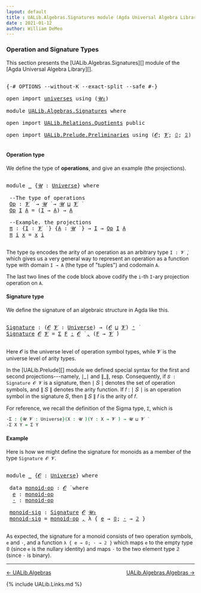 ```yaml
---
layout: default
title : UALib.Algebras.Signatures module (Agda Universal Algebra Library)
date : 2021-01-12
author: William DeMeo
---
```


### <a id="operation-and-signature-types">Operation and Signature Types</a>

This section presents the [UALib.Algebras.Signatures][] module of the [Agda Universal Algebra Library][].

<pre class="Agda">

<a id="338" class="Symbol">{-#</a> <a id="342" class="Keyword">OPTIONS</a> <a id="350" class="Pragma">--without-K</a> <a id="362" class="Pragma">--exact-split</a> <a id="376" class="Pragma">--safe</a> <a id="383" class="Symbol">#-}</a>

<a id="388" class="Keyword">open</a> <a id="393" class="Keyword">import</a> <a id="400" href="universes.html" class="Module">universes</a> <a id="410" class="Keyword">using</a> <a id="416" class="Symbol">(</a><a id="417" href="universes.html#504" class="Primitive">𝓤₀</a><a id="419" class="Symbol">)</a>

<a id="422" class="Keyword">module</a> <a id="429" href="UALib.Algebras.Signatures.html" class="Module">UALib.Algebras.Signatures</a> <a id="455" class="Keyword">where</a>

<a id="462" class="Keyword">open</a> <a id="467" class="Keyword">import</a> <a id="474" href="UALib.Relations.Quotients.html" class="Module">UALib.Relations.Quotients</a> <a id="500" class="Keyword">public</a>

<a id="508" class="Keyword">open</a> <a id="513" class="Keyword">import</a> <a id="520" href="UALib.Prelude.Preliminaries.html" class="Module">UALib.Prelude.Preliminaries</a> <a id="548" class="Keyword">using</a> <a id="554" class="Symbol">(</a><a id="555" href="universes.html#613" class="Generalizable">𝓞</a><a id="556" class="Symbol">;</a> <a id="558" href="universes.html#617" class="Generalizable">𝓥</a><a id="559" class="Symbol">;</a> <a id="561" href="MGS-MLTT.html#712" class="Function">𝟘</a><a id="562" class="Symbol">;</a> <a id="564" href="MGS-MLTT.html#2482" class="Function">𝟚</a><a id="565" class="Symbol">)</a> <a id="567" class="Keyword">public</a>

</pre>



#### <a id="operation-type">Operation type</a>

We define the type of **operations**, and give an example (the projections).

<pre class="Agda">

<a id="729" class="Keyword">module</a> <a id="736" href="UALib.Algebras.Signatures.html#736" class="Module">_</a> <a id="738" class="Symbol">{</a><a id="739" href="UALib.Algebras.Signatures.html#739" class="Bound">𝓤</a> <a id="741" class="Symbol">:</a> <a id="743" href="universes.html#551" class="Postulate">Universe</a><a id="751" class="Symbol">}</a> <a id="753" class="Keyword">where</a>

 <a id="761" class="Comment">--The type of operations</a>
 <a id="787" href="UALib.Algebras.Signatures.html#787" class="Function">Op</a> <a id="790" class="Symbol">:</a> <a id="792" href="universes.html#617" class="Generalizable">𝓥</a> <a id="794" href="universes.html#758" class="Function Operator">̇</a> <a id="796" class="Symbol">→</a> <a id="798" href="UALib.Algebras.Signatures.html#739" class="Bound">𝓤</a> <a id="800" href="universes.html#758" class="Function Operator">̇</a> <a id="802" class="Symbol">→</a> <a id="804" href="UALib.Algebras.Signatures.html#739" class="Bound">𝓤</a> <a id="806" href="Agda.Primitive.html#636" class="Primitive Operator">⊔</a> <a id="808" href="universes.html#617" class="Generalizable">𝓥</a> <a id="810" href="universes.html#758" class="Function Operator">̇</a>
 <a id="813" href="UALib.Algebras.Signatures.html#787" class="Function">Op</a> <a id="816" href="UALib.Algebras.Signatures.html#816" class="Bound">I</a> <a id="818" href="UALib.Algebras.Signatures.html#818" class="Bound">A</a> <a id="820" class="Symbol">=</a> <a id="822" class="Symbol">(</a><a id="823" href="UALib.Algebras.Signatures.html#816" class="Bound">I</a> <a id="825" class="Symbol">→</a> <a id="827" href="UALib.Algebras.Signatures.html#818" class="Bound">A</a><a id="828" class="Symbol">)</a> <a id="830" class="Symbol">→</a> <a id="832" href="UALib.Algebras.Signatures.html#818" class="Bound">A</a>

 <a id="836" class="Comment">--Example. the projections</a>
 <a id="864" href="UALib.Algebras.Signatures.html#864" class="Function">π</a> <a id="866" class="Symbol">:</a> <a id="868" class="Symbol">{</a><a id="869" href="UALib.Algebras.Signatures.html#869" class="Bound">I</a> <a id="871" class="Symbol">:</a> <a id="873" href="universes.html#617" class="Generalizable">𝓥</a> <a id="875" href="universes.html#758" class="Function Operator">̇</a> <a id="877" class="Symbol">}</a> <a id="879" class="Symbol">{</a><a id="880" href="UALib.Algebras.Signatures.html#880" class="Bound">A</a> <a id="882" class="Symbol">:</a> <a id="884" href="UALib.Algebras.Signatures.html#739" class="Bound">𝓤</a> <a id="886" href="universes.html#758" class="Function Operator">̇</a> <a id="888" class="Symbol">}</a> <a id="890" class="Symbol">→</a> <a id="892" href="UALib.Algebras.Signatures.html#869" class="Bound">I</a> <a id="894" class="Symbol">→</a> <a id="896" href="UALib.Algebras.Signatures.html#787" class="Function">Op</a> <a id="899" href="UALib.Algebras.Signatures.html#869" class="Bound">I</a> <a id="901" href="UALib.Algebras.Signatures.html#880" class="Bound">A</a>
 <a id="904" href="UALib.Algebras.Signatures.html#864" class="Function">π</a> <a id="906" href="UALib.Algebras.Signatures.html#906" class="Bound">i</a> <a id="908" href="UALib.Algebras.Signatures.html#908" class="Bound">x</a> <a id="910" class="Symbol">=</a> <a id="912" href="UALib.Algebras.Signatures.html#908" class="Bound">x</a> <a id="914" href="UALib.Algebras.Signatures.html#906" class="Bound">i</a>

</pre>

The type `Op` encodes the arity of an operation as an arbitrary type `I : 𝓥 ̇`, which gives us a very general way to represent an operation as a function type with domain `I → A` (the type of "tuples") and codomain `A`.

The last two lines of the code block above codify the `i`-th `I`-ary projection operation on `A`.




#### <a id="signature-type">Signature type</a>

We define the signature of an algebraic structure in Agda like this.


<pre class="Agda">

<a id="Signature"></a><a id="1385" href="UALib.Algebras.Signatures.html#1385" class="Function">Signature</a> <a id="1395" class="Symbol">:</a> <a id="1397" class="Symbol">(</a><a id="1398" href="UALib.Algebras.Signatures.html#1398" class="Bound">𝓞</a> <a id="1400" href="UALib.Algebras.Signatures.html#1400" class="Bound">𝓥</a> <a id="1402" class="Symbol">:</a> <a id="1404" href="universes.html#551" class="Postulate">Universe</a><a id="1412" class="Symbol">)</a> <a id="1414" class="Symbol">→</a> <a id="1416" class="Symbol">(</a><a id="1417" href="UALib.Algebras.Signatures.html#1398" class="Bound">𝓞</a> <a id="1419" href="Agda.Primitive.html#636" class="Primitive Operator">⊔</a> <a id="1421" href="UALib.Algebras.Signatures.html#1400" class="Bound">𝓥</a><a id="1422" class="Symbol">)</a> <a id="1424" href="universes.html#527" class="Primitive Operator">⁺</a> <a id="1426" href="universes.html#758" class="Function Operator">̇</a>
<a id="1428" href="UALib.Algebras.Signatures.html#1385" class="Function">Signature</a> <a id="1438" href="UALib.Algebras.Signatures.html#1438" class="Bound">𝓞</a> <a id="1440" href="UALib.Algebras.Signatures.html#1440" class="Bound">𝓥</a> <a id="1442" class="Symbol">=</a> <a id="1444" href="MGS-MLTT.html#3074" class="Function">Σ</a> <a id="1446" href="UALib.Algebras.Signatures.html#1446" class="Bound">F</a> <a id="1448" href="MGS-MLTT.html#3074" class="Function">꞉</a> <a id="1450" href="UALib.Algebras.Signatures.html#1438" class="Bound">𝓞</a> <a id="1452" href="universes.html#758" class="Function Operator">̇</a> <a id="1454" href="MGS-MLTT.html#3074" class="Function">,</a> <a id="1456" class="Symbol">(</a><a id="1457" href="UALib.Algebras.Signatures.html#1446" class="Bound">F</a> <a id="1459" class="Symbol">→</a> <a id="1461" href="UALib.Algebras.Signatures.html#1440" class="Bound">𝓥</a> <a id="1463" href="universes.html#758" class="Function Operator">̇</a><a id="1464" class="Symbol">)</a>

</pre>

Here 𝓞 is the universe level of operation symbol types, while 𝓥 is the universe level of arity types.

In the [UALib.Prelude][] module we defined special syntax for the first and second projections---namely, ∣\_∣ and ∥\_∥, resp. Consequently, if `𝑆 : Signature 𝓞 𝓥` is a signature, then ∣ 𝑆 ∣ denotes the set of operation symbols, and ∥ 𝑆 ∥ denotes the arity function. If 𝑓 : ∣ 𝑆 ∣ is an operation symbol in the signature 𝑆, then ∥ 𝑆 ∥ 𝑓 is the arity of 𝑓.

For reference, we recall the definition of the Sigma type, `Σ`, which is

```agda
-Σ : {𝓤 𝓥 : Universe}(X : 𝓤 ̇)(Y : X → 𝓥 ̇) → 𝓤 ⊔ 𝓥 ̇
-Σ X Y = Σ Y
```



#### <a id="Example">Example</a>

Here is how we might define the signature for monoids as a member of the type `Signature 𝓞 𝓥`.

<pre class="Agda">

<a id="2237" class="Keyword">module</a> <a id="2244" href="UALib.Algebras.Signatures.html#2244" class="Module">_</a> <a id="2246" class="Symbol">{</a><a id="2247" href="UALib.Algebras.Signatures.html#2247" class="Bound">𝓞</a> <a id="2249" class="Symbol">:</a> <a id="2251" href="universes.html#551" class="Postulate">Universe</a><a id="2259" class="Symbol">}</a> <a id="2261" class="Keyword">where</a>

 <a id="2269" class="Keyword">data</a> <a id="2274" href="UALib.Algebras.Signatures.html#2274" class="Datatype">monoid-op</a> <a id="2284" class="Symbol">:</a> <a id="2286" href="UALib.Algebras.Signatures.html#2247" class="Bound">𝓞</a> <a id="2288" href="universes.html#758" class="Function Operator">̇</a> <a id="2290" class="Keyword">where</a>
  <a id="2298" href="UALib.Algebras.Signatures.html#2298" class="InductiveConstructor">e</a> <a id="2300" class="Symbol">:</a> <a id="2302" href="UALib.Algebras.Signatures.html#2274" class="Datatype">monoid-op</a>
  <a id="2314" href="UALib.Algebras.Signatures.html#2314" class="InductiveConstructor">·</a> <a id="2316" class="Symbol">:</a> <a id="2318" href="UALib.Algebras.Signatures.html#2274" class="Datatype">monoid-op</a>

 <a id="2330" href="UALib.Algebras.Signatures.html#2330" class="Function">monoid-sig</a> <a id="2341" class="Symbol">:</a> <a id="2343" href="UALib.Algebras.Signatures.html#1385" class="Function">Signature</a> <a id="2353" href="UALib.Algebras.Signatures.html#2247" class="Bound">𝓞</a> <a id="2355" href="universes.html#504" class="Primitive">𝓤₀</a>
 <a id="2359" href="UALib.Algebras.Signatures.html#2330" class="Function">monoid-sig</a> <a id="2370" class="Symbol">=</a> <a id="2372" href="UALib.Algebras.Signatures.html#2274" class="Datatype">monoid-op</a> <a id="2382" href="UALib.Prelude.Preliminaries.html#5665" class="InductiveConstructor Operator">,</a> <a id="2384" class="Symbol">λ</a> <a id="2386" class="Symbol">{</a> <a id="2388" href="UALib.Algebras.Signatures.html#2298" class="InductiveConstructor">e</a> <a id="2390" class="Symbol">→</a> <a id="2392" href="MGS-MLTT.html#712" class="Function">𝟘</a><a id="2393" class="Symbol">;</a> <a id="2395" href="UALib.Algebras.Signatures.html#2314" class="InductiveConstructor">·</a> <a id="2397" class="Symbol">→</a> <a id="2399" href="MGS-MLTT.html#2482" class="Function">𝟚</a> <a id="2401" class="Symbol">}</a>

</pre>

As expected, the signature for a monoid consists of two operation symbols, `e` and `·`, and a function `λ { e → 𝟘; · → 𝟚 }` which maps `e` to the empty type 𝟘 (since `e` is the nullary identity) and maps `·` to the two element type 𝟚 (since `·` is binary).

-------------------------------------

[← UALib.Algebras](UALib.Algebras.html)
<span style="float:right;">[UALib.Algebras.Algebras →](UALib.Algebras.Algebras.html)</span>


{% include UALib.Links.md %}

